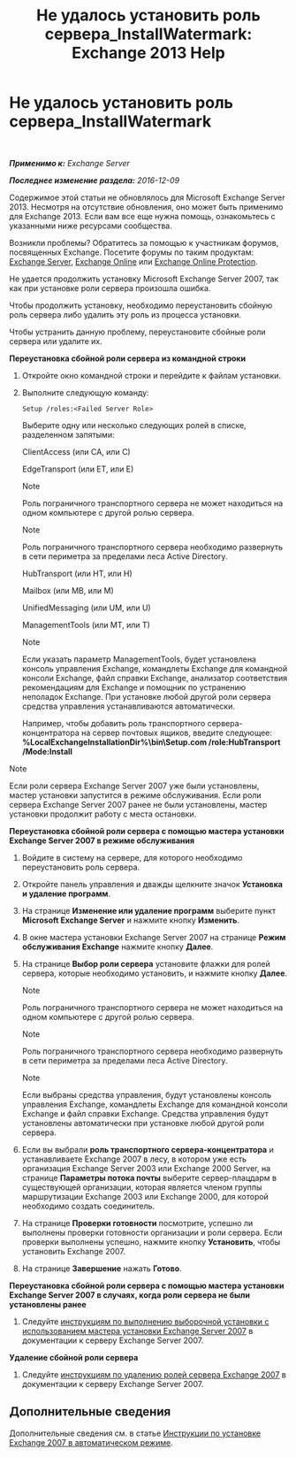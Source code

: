 ﻿---
title: 'Не удалось установить роль сервера_InstallWatermark: Exchange 2013 Help'
TOCTitle: Не удалось установить роль сервера_InstallWatermark
ms:assetid: ad89ebd5-f9bb-40c1-8811-09b145c2b341
ms:mtpsurl: https://technet.microsoft.com/ru-ru/library/ms.exch.setupreadiness.installwatermark(v=EXCHG.150)
ms:contentKeyID: 50488847
ms.date: 04/30/2018
mtps_version: v=EXCHG.150
ms.translationtype: HT
---

# Не удалось установить роль сервера\_InstallWatermark

 

_**Применимо к:** Exchange Server_

_**Последнее изменение раздела:** 2016-12-09_

Содержимое этой статьи не обновлялось для Microsoft Exchange Server 2013. Несмотря на отсутствие обновления, оно может быть применимо для Exchange 2013. Если вам все еще нужна помощь, ознакомьтесь с указанными ниже ресурсами сообщества.

Возникли проблемы? Обратитесь за помощью к участникам форумов, посвященных Exchange. Посетите форумы по таким продуктам: [Exchange Server](https://go.microsoft.com/fwlink/p/?linkid=60612), [Exchange Online](https://go.microsoft.com/fwlink/p/?linkid=267542) или [Exchange Online Protection](https://go.microsoft.com/fwlink/p/?linkid=285351).

Не удается продолжить установку Microsoft Exchange Server 2007, так как при установке роли сервера произошла ошибка.

Чтобы продолжить установку, необходимо переустановить сбойную роль сервера либо удалить эту роль из процесса установки.

Чтобы устранить данную проблему, переустановите сбойные роли сервера или удалите их.

**Переустановка сбойной роли сервера из командной строки**

1.  Откройте окно командной строки и перейдите к файлам установки.

2.  Выполните следующую команду:
    
        Setup /roles:<Failed Server Role>
    
    Выберите одну или несколько следующих ролей в списке, разделенном запятыми:
    
    ClientAccess (или CA, или C)
    
    EdgeTransport (или ET, или E)
    
    > [!NOTE]  
    > Роль пограничного транспортного сервера не может находиться на одном компьютере с другой ролью сервера.
    
    > [!NOTE]  
    > Роль пограничного транспортного сервера необходимо развернуть в сети периметра за пределами леса Active Directory.
    
    HubTransport (или HT, или H)
    
    Mailbox (или MB, или M)
    
    UnifiedMessaging (или UM, или U)
    
    ManagementTools (или MT, или T)
    
    > [!NOTE]  
    > Если указать параметр ManagementTools, будет установлена консоль управления Exchange, командлеты Exchange для командной консоли Exchange, файл справки Exchange, анализатор соответствия рекомендациям для Exchange и помощник по устранению неполадок Exchange. При установке любой другой роли сервера средства управления устанавливаются автоматически.
    
    Например, чтобы добавить роль транспортного сервера-концентратора на сервер почтовых ящиков, введите следующее: **%LocalExchangeInstallationDir%\\bin\\Setup.com /role:HubTransport /Mode:Install**

> [!NOTE]  
> Если роли сервера Exchange Server 2007 уже были установлены, мастер установки запустится в режиме обслуживания. Если роли сервера Exchange Server 2007 ранее не были установлены, мастер установки продолжит работу с места остановки.


**Переустановка сбойной роли сервера с помощью мастера установки Exchange Server 2007 в режиме обслуживания**

1.  Войдите в систему на сервере, для которого необходимо переустановить роль сервера.

2.  Откройте панель управления и дважды щелкните значок **Установка и удаление программ**.

3.  На странице **Изменение или удаление программ** выберите пункт **Microsoft Exchange Server** и нажмите кнопку **Изменить**.

4.  В окне мастера установки Exchange Server 2007 на странице **Режим обслуживания Exchange** нажмите кнопку **Далее**.

5.  На странице **Выбор роли сервера** установите флажки для ролей сервера, которые необходимо установить, и нажмите кнопку **Далее**.
    
    > [!NOTE]  
    > Роль пограничного транспортного сервера не может находиться на одном компьютере с другой ролью сервера.
    
    > [!NOTE]  
    > Роль пограничного транспортного сервера необходимо развернуть в сети периметра за пределами леса Active Directory.
    
    > [!NOTE]  
    > Если выбраны средства управления, будут установлены консоль управления Exchange, командлеты Exchange для командной консоли Exchange и файл справки Exchange. Средства управления будут установлены автоматически при установке любой другой роли сервера.


6.  Если вы выбрали **роль транспортного сервера-концентратора** и устанавливаете Exchange 2007 в лесу, в котором уже есть организация Exchange Server 2003 или Exchange 2000 Server, на странице **Параметры потока почты** выберите сервер-плацдарм в существующей организации, которая является членом группы маршрутизации Exchange 2003 или Exchange 2000, для которой необходимо создать соединитель.

7.  На странице **Проверки готовности** посмотрите, успешно ли выполнены проверки готовности организации и роли сервера. Если проверки выполнены успешно, нажмите кнопку **Установить**, чтобы установить Exchange 2007.

8.  На странице **Завершение** нажать **Готово**.

**Переустановка сбойной роли сервера с помощью мастера установки Exchange Server 2007 в случаях, когда роли сервера не были установлены ранее**

1.  Следуйте [инструкциям по выполнению выборочной установки с использованием мастера установки Exchange Server 2007](https://go.microsoft.com/fwlink/?linkid=86648) в документации к серверу Exchange Server 2007.

**Удаление сбойной роли сервера**

1.  Следуйте [инструкциям по удалению ролей сервера Exchange 2007](https://go.microsoft.com/fwlink/?linkid=86649) в документации к серверу Exchange Server 2007.

## Дополнительные сведения

Дополнительные сведения см. в статье [Инструкции по установке Exchange 2007 в автоматическом режиме](https://go.microsoft.com/fwlink/?linkid=86476).

